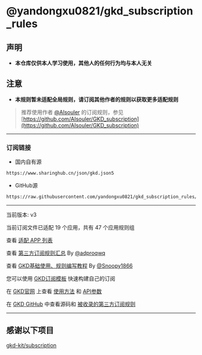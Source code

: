 # @yandongxu0821/gkd_subscription_rules

## 声明

- **本仓库仅供本人学习使用，其他人的任何行为均与本人无关**

## 注意

- **本规则暂未适配全局规则，请订阅其他作者的规则以获取更多适配规则**

> 推荐使用作者 [@AIsouler](https://github.com/AIsouler) 的订阅规则，参见[https://github.com/AIsouler/GKD_subscription](https://github.com/AIsouler/GKD_subscription)

---

### 订阅链接

- 国内自有源

```txt
https://www.sharinghub.cn/json/gkd.json5

```

- GitHub源

```txt
https://raw.githubusercontent.com/yandongxu0821/gkd_subscription_rules/main/dist/gkd.json5

```

---

当前版本: v3

当前订阅文件已适配 19 个应用，共有 47 个应用规则组

查看 [适配 APP 列表](./dist/README.md)

查看 [第三方订阅规则汇总](https://github.com/Adpro-Team/GKD_THS_List) By [@adproqwq](https://github.com/adproqwq)

查看 [GKD基础使用、规则编写教程](https://github.com/Snoopy1866/blogs/tree/main/software/gkd) By [@Snoopy1866](https://github.com/Snoopy1866)

您可以使用 [GKD订阅模板](https://github.com/gkd-kit/subscription-template) 快速构建自己的订阅

在 [GKD官网](https://gkd.li/) 上查看 [使用方法](https://gkd.li/guide/) 和 [API参数](https://gkd.li/api/)

在 [GKD GitHub](https://github.com/gkd-kit/gkd) 中查看源码和 [被收录的第三方订阅规则](https://github.com/topics/gkd-subscription)

---

## 感谢以下项目

[gkd-kit/subscription](https://github.com/gkd-kit/subscription)
